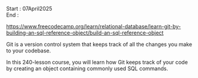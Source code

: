 Start : 07April2025 </br>
End : </br>

https://www.freecodecamp.org/learn/relational-database/learn-git-by-building-an-sql-reference-object/build-an-sql-reference-object

Git is a version control system that keeps track of all the changes you make to your codebase.

In this 240-lesson course, you will learn how Git keeps track of your code by creating an object containing commonly used SQL commands.
